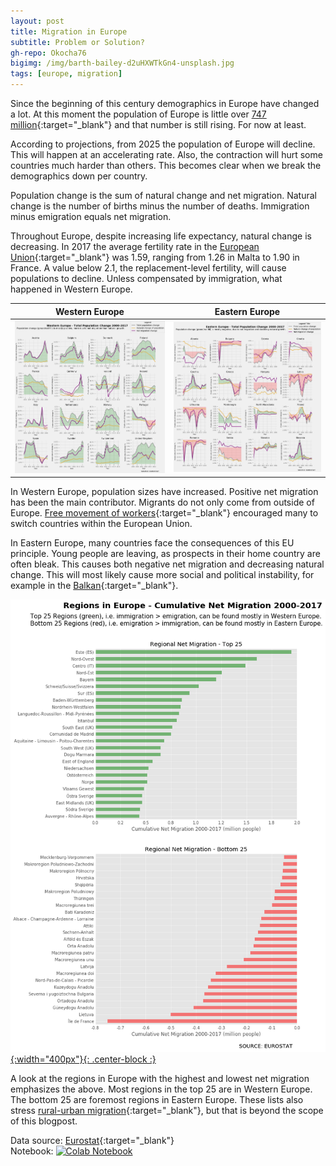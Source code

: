 ```yaml
---
layout: post
title: Migration in Europe
subtitle: Problem or Solution?
gh-repo: Okocha76
bigimg: /img/barth-bailey-d2uHXWTkGn4-unsplash.jpg
tags: [europe, migration]
---
```


Since the beginning of this century demographics in Europe have changed a lot. At this moment the population of Europe is little over [747 million](https://www.worldometers.info/world-population/europe-population/){:target="_blank"} and that number is still rising. For now at least.

According to projections, from 2025 the population of Europe will decline. This will happen at an accelerating rate. Also, the contraction will hurt some countries much harder than others. This becomes clear when we break the demographics down per country.

Population change is the sum of natural change and net migration. Natural change is the number of births minus the number of deaths. Immigration minus emigration equals net migration.

Throughout Europe, despite increasing life expectancy, natural change is decreasing. In 2017 the average fertility rate in the [European Union](https://ec.europa.eu/eurostat/statistics-explained/index.php/Fertility_statistics){:target="_blank"} was 1.59, ranging from 1.26 in Malta to 1.90 in France. A value below 2.1, the replacement-level fertility, will cause populations to decline. Unless compensated by immigration, what happened in Western Europe.

Western Europe | Eastern Europe
:-------------:|:-------------:
[ ![](/img/WEurope.png) ](/img/WEurope.png) | [ ![](/img/EEurope.png) ](/img/EEurope.png)

In Western Europe, population sizes have increased. Positive net migration has been the main contributor. Migrants do not only come from outside of Europe. [Free movement of workers](https://ec.europa.eu/social/main.jsp?catId=457){:target="_blank"} encouraged many to switch countries within the European Union.

In Eastern Europe, many countries face the consequences of this EU principle. Young people are leaving, as prospects in their home country are often bleak. This causes both negative net migration and decreasing natural change. This will most likely cause more social and political instability, for example in the [Balkan](https://balkaninsight.com/2019/10/14/bye-bye-balkans-a-region-in-critical-demographic-decline/){:target="_blank"}.

[ ![](/img/regions.png){:width="400px"}{: .center-block :} ](/img/regions.png)

A look at the regions in Europe with the highest and lowest net migration emphasizes the above. Most regions in the top 25 are in Western Europe. The bottom 25 are foremost regions in Eastern Europe. These lists also stress [rural-urban migration](https://migrationdataportal.org/themen/urbanisierung-und-migration){:target="_blank"}, but that is beyond the scope of this blogpost.

Data source: [Eurostat](https://appsso.eurostat.ec.europa.eu/nui/show.do?dataset=demo_r_gind3&lang=en){:target="_blank"}  
Notebook: [![Colab Notebook](https://colab.research.google.com/assets/colab-badge.svg)](https://colab.research.google.com/github/Okocha76/Okocha76.github.io/blob/master/Population_Change_Europe_2000_2018.ipynb)

